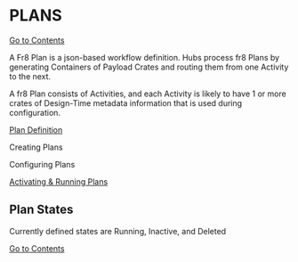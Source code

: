 # PLANS
[Go to Contents](https://github.com/Fr8org/Fr8Core/blob/master/Docs/Home.md)  

A Fr8 Plan  is a json-based workflow definition. Hubs process  fr8 Plans by generating Containers of Payload Crates and routing them from one Activity to the next.

A  fr8 Plan consists of Activities, and each Activity is likely to have 1 or more crates of Design-Time metadata information that is used during configuration.

[Plan Definition](https://github.com/Fr8org/Fr8Core/blob/master/Docs/ForDevelopers/Objects/PlanJSONDefinition.md)  

Creating Plans

Configuring Plans

[Activating & Running Plans](https://github.com/Fr8org/Fr8Core/blob/master/Docs/ForDevelopers/Objects/PlansActivationAndRunning.md)  

## Plan States

Currently defined states are Running, Inactive, and Deleted

[Go to Contents](https://github.com/Fr8org/Fr8Core/blob/master/Docs/Home.md)  
